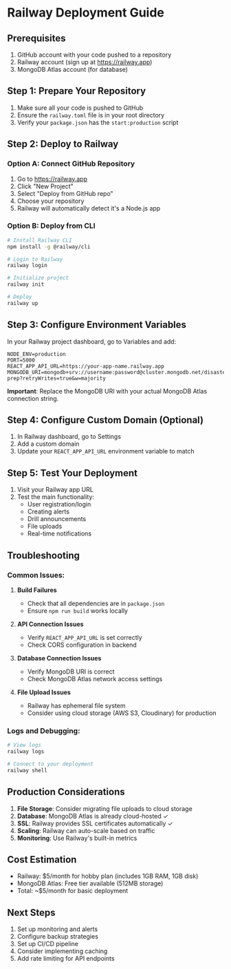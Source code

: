 # Railway Deployment Guide

## Prerequisites
1. GitHub account with your code pushed to a repository
2. Railway account (sign up at https://railway.app)
3. MongoDB Atlas account (for database)

## Step 1: Prepare Your Repository
1. Make sure all your code is pushed to GitHub
2. Ensure the `railway.toml` file is in your root directory
3. Verify your `package.json` has the `start:production` script

## Step 2: Deploy to Railway

### Option A: Connect GitHub Repository
1. Go to https://railway.app
2. Click "New Project"
3. Select "Deploy from GitHub repo"
4. Choose your repository
5. Railway will automatically detect it's a Node.js app

### Option B: Deploy from CLI
```bash
# Install Railway CLI
npm install -g @railway/cli

# Login to Railway
railway login

# Initialize project
railway init

# Deploy
railway up
```

## Step 3: Configure Environment Variables

In your Railway project dashboard, go to Variables and add:

```
NODE_ENV=production
PORT=5000
REACT_APP_API_URL=https://your-app-name.railway.app
MONGODB_URI=mongodb+srv://username:password@cluster.mongodb.net/disaster-prep?retryWrites=true&w=majority
```

**Important**: Replace the MongoDB URI with your actual MongoDB Atlas connection string.

## Step 4: Configure Custom Domain (Optional)

1. In Railway dashboard, go to Settings
2. Add a custom domain
3. Update your `REACT_APP_API_URL` environment variable to match

## Step 5: Test Your Deployment

1. Visit your Railway app URL
2. Test the main functionality:
   - User registration/login
   - Creating alerts
   - Drill announcements
   - File uploads
   - Real-time notifications

## Troubleshooting

### Common Issues:

1. **Build Failures**
   - Check that all dependencies are in `package.json`
   - Ensure `npm run build` works locally

2. **API Connection Issues**
   - Verify `REACT_APP_API_URL` is set correctly
   - Check CORS configuration in backend

3. **Database Connection Issues**
   - Verify MongoDB URI is correct
   - Check MongoDB Atlas network access settings

4. **File Upload Issues**
   - Railway has ephemeral file system
   - Consider using cloud storage (AWS S3, Cloudinary) for production

### Logs and Debugging:
```bash
# View logs
railway logs

# Connect to your deployment
railway shell
```

## Production Considerations

1. **File Storage**: Consider migrating file uploads to cloud storage
2. **Database**: MongoDB Atlas is already cloud-hosted ✓
3. **SSL**: Railway provides SSL certificates automatically ✓
4. **Scaling**: Railway can auto-scale based on traffic
5. **Monitoring**: Use Railway's built-in metrics

## Cost Estimation

- Railway: $5/month for hobby plan (includes 1GB RAM, 1GB disk)
- MongoDB Atlas: Free tier available (512MB storage)
- Total: ~$5/month for basic deployment

## Next Steps

1. Set up monitoring and alerts
2. Configure backup strategies
3. Set up CI/CD pipeline
4. Consider implementing caching
5. Add rate limiting for API endpoints
